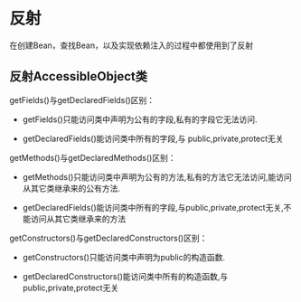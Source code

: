 # 反射

在创建Bean，查找Bean，以及实现依赖注入的过程中都使用到了反射

##  反射AccessibleObject类

getFields()与getDeclaredFields()区别：

- getFields()只能访问类中声明为公有的字段,私有的字段它无法访问.

- getDeclaredFields()能访问类中所有的字段,与 public,private,protect无关

getMethods()与getDeclaredMethods()区别：

- getMethods()只能访问类中声明为公有的方法,私有的方法它无法访问,能访问从其它类继承来的公有方法.

- getDeclaredFields()能访问类中所有的字段,与public,private,protect无关,不能访问从其它类继承来的方法

getConstructors()与getDeclaredConstructors()区别：

- getConstructors()只能访问类中声明为public的构造函数.

- getDeclaredConstructors()能访问类中所有的构造函数,与public,private,protect无关